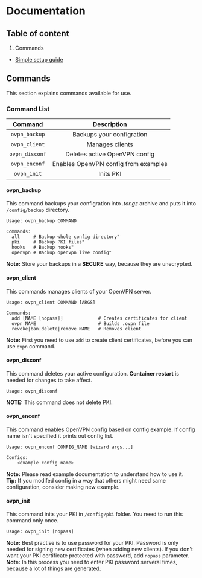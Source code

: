 # Documentation

## Table of content

1. Commands

- [Simple setup guide](SetupGuide.md)  

## Commands

This section explains commands available for use.

### Command List

|**Command**|**Description**|
|:---------:|:-------------:|
|`ovpn_backup`|Backups your configration|
|`ovpn_client`|Manages clients|
|`ovpn_disconf`|Deletes active OpenVPN config|
|`ovpn_enconf`|Enables OpenVPN config from examples|
|`ovpn_init`|Inits PKI|

#### ovpn_backup

This command backups your configration into *.tar.gz* archive and puts it into `/config/backup` directory.

```
Usage: ovpn_backup COMMAND

Commands:
  all     # Backup whole config directory"
  pki     # Backup PKI files"
  hooks   # Backup hooks"
  openvpn # Backup openvpn live config"
```

**Note:** Store your backups in a **SECURE** way, because they are unecrypted.  

#### ovpn_client

This commands manages clients of your OpenVPN server.

```
Usage: ovpn_client COMMAND [ARGS]

Commands:
  add [NAME [nopass]]             # Creates certificates for client
  ovpn NAME                       # Builds .ovpn file
  revoke|ban|delete|remove NAME   # Removes client
```

**Note:** First you need to use `add` to create client certificates, before you can use `ovpn` command.

#### ovpn_disconf

This command deletes your active configuration. **Container restart** is needed for changes to take affect.

```
Usage: ovpn_disconf
```

**NOTE:** This command does not delete PKI.

#### ovpn_enconf

This command enables OpenVPN config based on config example. If config name isn't specified it prints out config list.

```
Usage: ovpn_enconf CONFIG_NAME [wizard args...]

Configs:
    <example config name>
```

**Note:** Please read example documentation to understand how to use it.  
**Tip:** If you modifed config in a way that others might need same configuration, consider making new example.  

#### ovpn_init

This command inits your PKI in `/config/pki` folder. You need to run this command only once.  

```
Usage: ovpn_init [nopass]
```

**Note:** Best practise is to use password for your PKI. Password is only needed for signing new certificates (when adding new clients). If you don't want your PKI certificate protected with password, add `nopass` parameter.  
**Note:** In this process you need to enter PKI password serveral times, because a lot of things are generated.  

